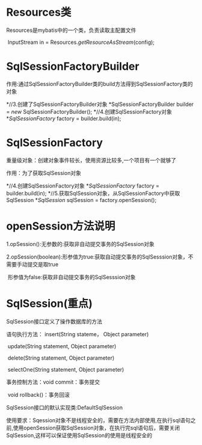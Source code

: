 # Resources类

Resources是mybatis中的一个类，负责读取主配置文件

​      InputStream in = Resources.*getResourceAsStream*(config);

# SqlSessionFactoryBuilder

作用:通过SqlSessionFactoryBuilder类的build方法得到SqlSessionFactory类的对象

*//3.创建了SqlSessionFactoryBuilder对象
*SqlSessionFactoryBuilder builder  = *new* SqlSessionFactoryBuilder();
*//4.创建SqlSessionFactory对象
**SqlSessionFactory* factory = builder.build(in);



# SqlSessionFactory

重量级对象：创建对象事件较长，使用资源比较多,一个项目有一个就够了

作用：为了获取SqlSession对象

*//4.创建SqlSessionFactory对象
**SqlSessionFactory* factory = builder.build(in);
*//5.获取SqlSession对象，从SqlSessionFactory中获取SqlSession
**SqlSession* sqlSession = factory.openSession();

# openSession方法说明

1.opSession():无参数的:获取非自动提交事务的SqlSession对象

2.opSession(boolean):形参值为true:获取自动提交事务的SqlSesssion对象，不需要手动提交是取true

​                                   形参值为false:获取非自动提交事务的SqlSesssion对象



# SqlSession(重点)

SqlSession接口定义了操作数据库的方法



语句执行方法： insert(String stateme， Object parameter) 

​                           update(String statement, Object parameter)

​                           delete(String statement, Object parameter)

​                           selectOne(String statement, Object parameter)

事务控制方法：void   commit：事务提交

​                          void rollback()：事务回滚



SqlSession接口的默认实现类:DefaultSqlSession

使用要求：Sqession对象不是线程安全的，需要在方法内部使用,在执行sql语句之前,使用openSession获取SqlSession对象，在执行完sql语句后，需要关闭SqlSession,这样可以保证使用SqlSession的使用是线程安全的